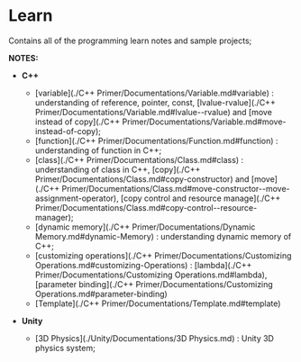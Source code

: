 # Learn

Contains all of the programming learn notes and sample projects;

**NOTES:**
- **C++**
	- [variable](./C++ Primer/Documentations/Variable.md#variable) : understanding of reference, pointer, const, [lvalue-rvalue](./C++ Primer/Documentations/Variable.md#lvalue--rvalue) and [move instead of copy](./C++ Primer/Documentations/Variable.md#move-instead-of-copy);
	- [function](./C++ Primer/Documentations/Function.md#function) : understanding of function in C++;
	- [class](./C++ Primer/Documentations/Class.md#class) : understanding of class in C++, [copy](./C++ Primer/Documentations/Class.md#copy-constructor) and [move](./C++ Primer/Documentations/Class.md#move-constructor--move-assignment-operator),  [copy control and resource manage](./C++ Primer/Documentations/Class.md#copy-control--resource-manager);
	- [dynamic memory](./C++ Primer/Documentations/Dynamic Memory.md#dynamic-Memory) : understanding dynamic memory of C++;
	- [customizing operations](./C++ Primer/Documentations/Customizing Operations.md#customizing-Operations) : [lambda](./C++ Primer/Documentations/Customizing Operations.md#lambda), [parameter binding](./C++ Primer/Documentations/Customizing Operations.md#parameter-binding)
	- [Template](./C++ Primer/Documentations/Template.md#template)

- **Unity**
	- [3D Physics](./Unity/Documentations/3D Physics.md) : Unity 3D physics system;